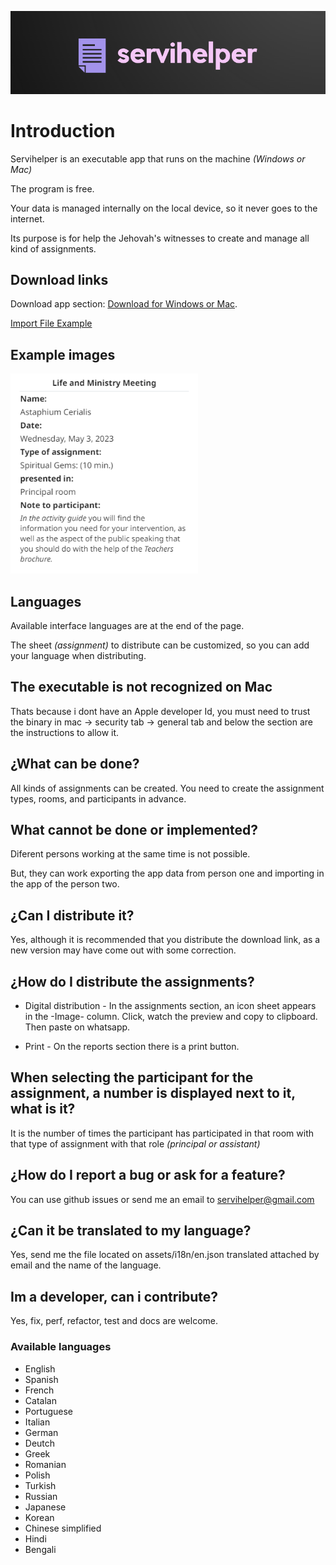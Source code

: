 ![logo](./pictures/servihelper-logo.png)

# Introduction

Servihelper is an executable app that runs on the machine _(Windows or Mac)_

The program is free.

Your data is managed internally on the local device, so it never goes to the internet.

Its purpose is for help the Jehovah's witnesses to create and manage all kind of assignments.

## Download links

Download app section: [Download for Windows or Mac](https://github.com/TitoMoi/servihelper/releases).

[Import File Example](https://drive.google.com/drive/folders/1h3LLPwzKukYT3AXiMMLlcggHyi4ZafNH?usp=sharing)

## Example images

<img src="./pictures/assignment-example.png" alt= "example" width="300" height="320">

## Languages

Available interface languages are at the end of the page.

The sheet _(assignment)_ to distribute can be customized, so you can add your language when distributing.

## The executable is not recognized on Mac

Thats because i dont have an Apple developer Id, you must need to trust the binary in mac -> security tab -> general tab and below the section are the instructions to allow it.

## ¿What can be done?

All kinds of assignments can be created. You need to create the assignment types, rooms, and participants in advance.

## What cannot be done or implemented?

Diferent persons working at the same time is not possible.

But, they can work exporting the app data from person one and importing in the app of the person two.

## ¿Can I distribute it?

Yes, although it is recommended that you distribute the download link, as a new version may have come out with some correction.

## ¿How do I distribute the assignments?

- Digital distribution - In the assignments section, an icon sheet appears in the -Image- column. Click, watch the preview and copy to clipboard. Then paste on whatsapp.

- Print - On the reports section there is a print button.

## When selecting the participant for the assignment, a number is displayed next to it, what is it?

It is the number of times the participant has participated in that room with that type of assignment with that role _(principal or assistant)_

## ¿How do I report a bug or ask for a feature?

You can use github issues or send me an email to servihelper@gmail.com

## ¿Can it be translated to my language?

Yes, send me the file located on assets/i18n/en.json translated attached by email and the name of the language.

## Im a developer, can i contribute?

Yes, fix, perf, refactor, test and docs are welcome.

### Available languages

- English
- Spanish
- French
- Catalan
- Portuguese
- Italian
- German
- Deutch
- Greek
- Romanian
- Polish
- Turkish
- Russian
- Japanese
- Korean
- Chinese simplified
- Hindi
- Bengali
